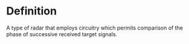 # Definition

A type of radar that employs circuitry which permits comparison of the
phase of successive received target signals.
